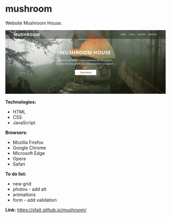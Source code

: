 # mushroom
Website Mushroom House.

![alt "header-screen"](https://github.com/sfait/mushroom/blob/master/img/header-screen.png "header-screen")

**Technologies:**
* HTML
* CSS
* JavaScript

**Browsers:**
* Mozilla Firefox
* Google Chrome 
* Microsoft Edge
* Opera
* Safari

**To do list:**
* new grid
* photos - add alt
* animations
* form - add validation

**Link:** https://sfait.github.io/mushroom/
